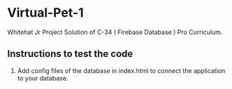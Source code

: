 # Virtual-Pet-1
Whitehat Jr Project Solution of  C-34 ( Firebase Database ) Pro Curriculum.  

## Instructions to test the code 
1. Add config files of the database in index.html to connect the application to your database. 
